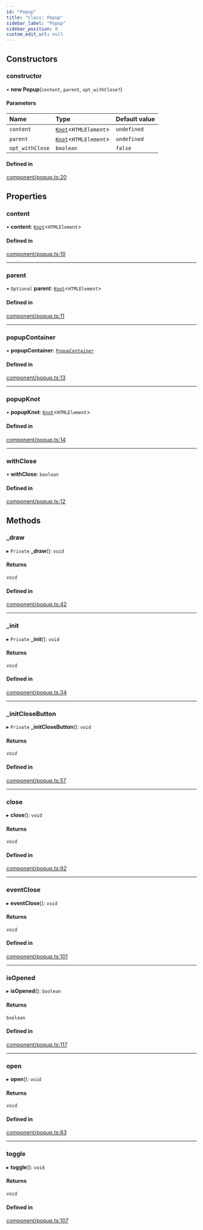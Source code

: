 ```yaml
---
id: "Popup"
title: "Class: Popup"
sidebar_label: "Popup"
sidebar_position: 0
custom_edit_url: null
---
```


## Constructors

### constructor

• **new Popup**(`content`, `parent`, `opt_withClose?`)

#### Parameters

| Name | Type | Default value |
| :------ | :------ | :------ |
| `content` | [`Knot`](Knot.md)<`HTMLElement`\> | `undefined` |
| `parent` | [`Knot`](Knot.md)<`HTMLElement`\> | `undefined` |
| `opt_withClose` | `boolean` | `false` |

#### Defined in

[component/popup.ts:20](https://github.com/siposdani87/sui-js/blob/bf1be67/src/component/popup.ts#L20)

## Properties

### content

• **content**: [`Knot`](Knot.md)<`HTMLElement`\>

#### Defined in

[component/popup.ts:10](https://github.com/siposdani87/sui-js/blob/bf1be67/src/component/popup.ts#L10)

___

### parent

• `Optional` **parent**: [`Knot`](Knot.md)<`HTMLElement`\>

#### Defined in

[component/popup.ts:11](https://github.com/siposdani87/sui-js/blob/bf1be67/src/component/popup.ts#L11)

___

### popupContainer

• **popupContainer**: [`PopupContainer`](PopupContainer.md)

#### Defined in

[component/popup.ts:13](https://github.com/siposdani87/sui-js/blob/bf1be67/src/component/popup.ts#L13)

___

### popupKnot

• **popupKnot**: [`Knot`](Knot.md)<`HTMLElement`\>

#### Defined in

[component/popup.ts:14](https://github.com/siposdani87/sui-js/blob/bf1be67/src/component/popup.ts#L14)

___

### withClose

• **withClose**: `boolean`

#### Defined in

[component/popup.ts:12](https://github.com/siposdani87/sui-js/blob/bf1be67/src/component/popup.ts#L12)

## Methods

### \_draw

▸ `Private` **_draw**(): `void`

#### Returns

`void`

#### Defined in

[component/popup.ts:42](https://github.com/siposdani87/sui-js/blob/bf1be67/src/component/popup.ts#L42)

___

### \_init

▸ `Private` **_init**(): `void`

#### Returns

`void`

#### Defined in

[component/popup.ts:34](https://github.com/siposdani87/sui-js/blob/bf1be67/src/component/popup.ts#L34)

___

### \_initCloseButton

▸ `Private` **_initCloseButton**(): `void`

#### Returns

`void`

#### Defined in

[component/popup.ts:57](https://github.com/siposdani87/sui-js/blob/bf1be67/src/component/popup.ts#L57)

___

### close

▸ **close**(): `void`

#### Returns

`void`

#### Defined in

[component/popup.ts:92](https://github.com/siposdani87/sui-js/blob/bf1be67/src/component/popup.ts#L92)

___

### eventClose

▸ **eventClose**(): `void`

#### Returns

`void`

#### Defined in

[component/popup.ts:101](https://github.com/siposdani87/sui-js/blob/bf1be67/src/component/popup.ts#L101)

___

### isOpened

▸ **isOpened**(): `boolean`

#### Returns

`boolean`

#### Defined in

[component/popup.ts:117](https://github.com/siposdani87/sui-js/blob/bf1be67/src/component/popup.ts#L117)

___

### open

▸ **open**(): `void`

#### Returns

`void`

#### Defined in

[component/popup.ts:83](https://github.com/siposdani87/sui-js/blob/bf1be67/src/component/popup.ts#L83)

___

### toggle

▸ **toggle**(): `void`

#### Returns

`void`

#### Defined in

[component/popup.ts:107](https://github.com/siposdani87/sui-js/blob/bf1be67/src/component/popup.ts#L107)

